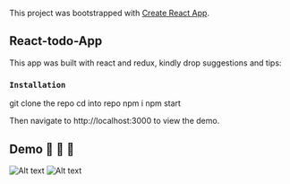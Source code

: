 This project was bootstrapped with [Create React App](https://github.com/facebook/create-react-app).

## React-todo-App

This app was built with react and redux, kindly drop suggestions and tips:

### `Installation`

git clone the repo
cd into repo
npm i
npm start

Then navigate to http://localhost:3000 to view the demo.


## Demo :sparkling_heart: :sparkling_heart: :sparkling_heart:

![Alt text](relative/path/to/img.png?raw=true "Title")
![Alt text](relative/path/to/img2.png?raw=true "Title")